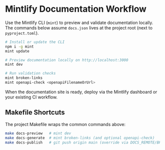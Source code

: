 # Mintlify Documentation Workflow

Use the Mintlify CLI (`mint`) to preview and validate documentation locally. The
commands below assume `docs.json` lives at the project root (next to
`pyproject.toml`).

```bash
# Install or update the CLI
npm i -g mint
mint update

# Preview documentation locally on http://localhost:3000
mint dev

# Run validation checks
mint broken-links
mint openapi-check <openapiFilenameOrUrl>
```

When the documentation site is ready, deploy via the Mintlify dashboard or your
existing CI workflow.

## Makefile Shortcuts

The project Makefile wraps the common commands above:

```bash
make docs-preview   # mint dev
make docs-generate  # mint broken-links (and optional openapi-check)
make docs-publish   # git push origin main (override via DOCS_REMOTE/BRANCH)
```
